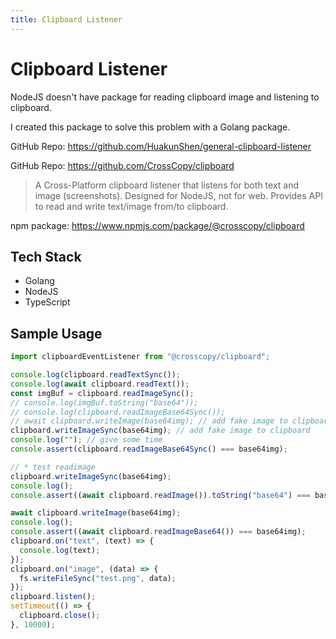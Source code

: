 ```yaml
---
title: Clipboard Listener
---
```


# Clipboard Listener

NodeJS doesn't have package for reading clipboard image and listening to clipboard.

I created this package to solve this problem with a Golang package.

GitHub Repo: https://github.com/HuakunShen/general-clipboard-listener

GitHub Repo: https://github.com/CrossCopy/clipboard

> A Cross-Platform clipboard listener that listens for both text and image (screenshots).
> Designed for NodeJS, not for web.
> Provides API to read and write text/image from/to clipboard.

npm package: https://www.npmjs.com/package/@crosscopy/clipboard

## Tech Stack

- Golang
- NodeJS
- TypeScript

## Sample Usage

```ts
import clipboardEventListener from "@crosscopy/clipboard";

console.log(clipboard.readTextSync());
console.log(await clipboard.readText());
const imgBuf = clipboard.readImageSync();
// console.log(imgBuf.toString("base64"));
// console.log(clipboard.readImageBase64Sync());
// await clipboard.writeImage(base64img); // add fake image to clipboard
clipboard.writeImageSync(base64img); // add fake image to clipboard
console.log(""); // give some time
console.assert(clipboard.readImageBase64Sync() === base64img);

// * test readimage
clipboard.writeImageSync(base64img);
console.log();
console.assert((await clipboard.readImage()).toString("base64") === base64img);

await clipboard.writeImage(base64img);
console.log();
console.assert((await clipboard.readImageBase64()) === base64img);
clipboard.on("text", (text) => {
  console.log(text);
});
clipboard.on("image", (data) => {
  fs.writeFileSync("test.png", data);
});
clipboard.listen();
setTimeout(() => {
  clipboard.close();
}, 10000);
```
